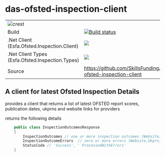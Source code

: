 # das-ofsted-inspection-client

|               |               |
| ------------- | ------------- |
|![crest](https://assets.publishing.service.gov.uk/static/images/govuk-crest-bb9e22aff7881b895c2ceb41d9340804451c474b883f09fe1b4026e76456f44b.png) ||
| Build | [![Build status](https://ci.appveyor.com/api/projects/status/j52iwixtxhqqnrbi?svg=true)](https://ci.appveyor.com/project/scottcowan/das-ofsted-inspection-client) |
| .Net Client (Esfa.Ofsted.Inspection.Client) |[![](https://img.shields.io/nuget/v/Esfa.Ofsted.Inspection.Client.svg)](https://www.nuget.org/packages/Esfa.Ofsted.Inspection.Client/)| 
| .Net Client Types (Esfa.Ofsted.Inspection.Types) |[![](https://img.shields.io/nuget/v/Esfa.Ofsted.Inspection.Types.svg)](https://www.nuget.org/packages/Esfa.Ofsted.Inspection.Types/)| 
| Source  | https://github.com/SkillsFundingAgency/das-ofsted-inspection-client  |

## A client for latest Ofsted Inspection Details

provides a client that returns a list of latest OFSTED report scores, publication dates, ukprns and website links for providers

returns the following details

``` csharp
    public class InspectionOutcomesResponse
    {
        InspectionOutcomes // one or more inspection outcomes (Website,Ukprn,DatePublished,OverallEffectiveness)
        InspectionOutcomeErrors  // zero or more errors (Website,Ukprn,DatePublished,OverallEffectiveness, lineNumber, Message)
        StatusCode // 'Success', ' ProcessedWithErrors'
    }
```

